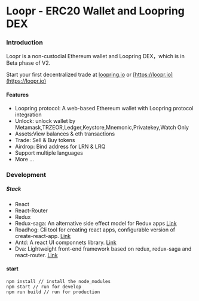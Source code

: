 # Loopr - ERC20 Wallet and Loopring DEX



### Introduction

Loopr is a non-custodial Ethereum wallet and Loopring DEX，which is in Beta phase of V2. 

Start your first decentralized trade at [loopring.io](https://loopring.io) or [https://loopr.io](https://loopr.io)

#### Features

- Loopring protocol: A web-based Ethereum wallet with Loopring protocol integration
- Unlock: unlock wallet by Metamask,TRZEOR,Ledger,Keystore,Mnemonic,Privatekey,Watch Only
- Assets:View balances & eth transactions 
- Trade: Sell & Buy tokens
- Airdrop: Bind  address for LRN & LRQ
- Support multiple languages
- More ...


### Development 

##### Stack

- React
- React-Router
- Redux
- Redux-saga: An alternative side effect model for Redux apps [Link](https://github.com/redux-saga/redux-saga)
- Roadhog: Cli tool for creating react apps, configurable version of create-react-app. [Link](https://github.com/sorrycc/roadhog)
- Antd: A react UI componnets library. [Link](https://github.com/ant-design/ant-design)
- Dva: Lightweight front-end framework based on redux, redux-saga and react-router. [Link](https://github.com/dvajs/dva)


#### start

	npm install // install the node_modules
	npm start // run for develop
	npm run build // run for production













